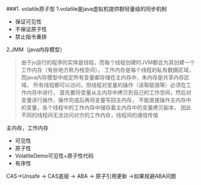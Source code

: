 ###1. volatile原子型
1.volatile是java虚拟机提供额轻量级的同步机制
                
- 保证可见性
- 不保证原子性
- 禁止指令重排

2.JMM（java内存模型）

>由于jv运行的程序的实体是线程，而每个线程创建时JVM都会为其创建一个工作内存（有些地方称为栈空间），
>工作内存是每个线程的私有数据区域，而java内存模型中规定所有变量都存储在主内存中，朱内存是共享内存区域，
>所有线程都可以访问，但线程对变量的操作（读取赋值等）必须在工作内存中进行，
>首先要将变量从主内存中拷贝到自己的工作空间，然后对变量进行操作，操作完成后再将变量写回主内存，
>不能直接操作主内存中的变量，各个线程中的工作内存中储存着主内存中的变量拷贝副本，
>因此不同的线程间无法访问对方的工作内存，线程间的通信传值

主内存，工作内存

- 可见性
- 原子性
- VolatileDemo可见性+原子性代码
- 有序性
 
CAS->Unsafe -> CAS底层 -> ABA -> 原子引用更新 ->如果规避ABA问题